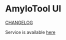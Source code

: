 # AmyloTool UI
[CHANGELOG](CHANGELOG.md)

Service is available [here](https://amylotool.web.app/amyloid/dashboard)
